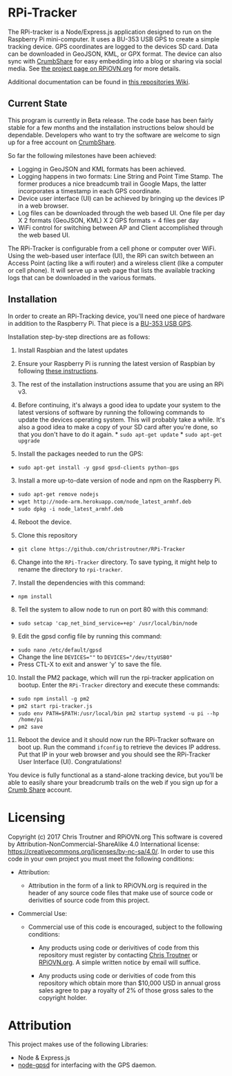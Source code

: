# RPi-Tracker

The RPi-tracker is a Node/Express.js application designed to run on the Raspberry Pi mini-computer. 
It uses a BU-353 USB GPS to create a simple tracking device. GPS coordinates are logged to the devices 
SD card. Data can be downloaded in GeoJSON, KML, or GPX format. The device can also sync with 
[CrumbShare](http://crumbshare.net) for easy embedding into a blog or sharing via social media.
See [the project page on RPiOVN.org](http://rpiovn.org/page/simple-tracking-device) for more details.

Additional documentation can be found in [this repositories Wiki](https://github.com/christroutner/RPi-Tracker/wiki).

## Current State
This program is currently in Beta release. The code base has been fairly stable for a few months and the installation
instructions below should be dependable. Developers who want to try the software are welcome to sign up for
a free account on [CrumbShare](http://crumbshare.net). 

So far the following milestones have been achieved:
* Logging in GeoJSON and KML formats has been achieved. 
* Logging happens in two formats: Line String and Point Time Stamp. The former produces a nice breadcumb trail in Google Maps, the latter incorporates a timestamp in each GPS coordinate.
* Device user interface (UI) can be achieved by bringing up the devices IP in a web browser.
* Log files can be downloaded through the web based UI. One file per day X 2 formats (GeoJSON, KML) X 2 GPS formats = 4 files per day
* WiFi control for switching between AP and Client accomplished through the web based UI.

The RPi-Tracker is configurable from a cell phone or computer over WiFi. Using the web-based user interface (UI), 
the RPi can switch between an Access Point (acting like a wifi router) and a wireless client 
(like a computer or cell phone). It will serve up a web page that lists the available tracking logs 
that can be downloaded in the various formats.

## Installation
In order to create an RPi-Tracking device, you'll need one piece of hardware in addition to the Raspberry Pi. That
piece is a [BU-353 USB GPS](http://rpiovn.org/page/rpi-tracking-device).

Installation step-by-step directions are as follows:

1. Install Raspbian and the latest updates
  1. Ensure your Raspberry Pi is running the latest version of Raspbian by following [these instructions](https://www.raspberrypi.org/learning/noobs-install/).
  2. The rest of the installation instructions assume that you are using an RPi v3.
  3. Before continuing, it's always a good idea to update your system to the latest versions of software by running the following commands to update the devices operating system. This will probably take a while. It's also a good idea to make a copy of your SD card after you're done, so that you don't have to do it again.
    * `sudo apt-get update`
    * `sudo apt-get upgrade`
    
2. Install the packages needed to run the GPS:
  * `sudo apt-get install -y gpsd gpsd-clients python-gps`
  
3. Install a more up-to-date version of node and npm on the Raspberry Pi.
  * `sudo apt-get remove nodejs`
  * `wget http://node-arm.herokuapp.com/node_latest_armhf.deb `
  * `sudo dpkg -i node_latest_armhf.deb`
  
4. Reboot the device.

5. Clone this repository
  * `git clone https://github.com/christroutner/RPi-Tracker`
  
6. Change into the `RPi-Tracker` directory. To save typing, it might help to rename the directory to `rpi-tracker`.

7. Install the dependencies with this command:
  * `npm install`
  
8. Tell the system to allow node to run on port 80 with this command:
  * `sudo setcap 'cap_net_bind_service=+ep' /usr/local/bin/node`
  
9. Edit the gpsd config file by running this command:
  * `sudo nano /etc/default/gpsd`
  * Change the line `DEVICES=""` to `DEVICES="/dev/ttyUSB0"`
  * Press CTL-X to exit and answer 'y' to save the file.

10. Install the PM2 package, which will run the rpi-tracker application on bootup. Enter the `RPi-Tracker` directory and execute these commands:
  * `sudo npm install -g pm2`
  * `pm2 start rpi-tracker.js`
  * `sudo env PATH=$PATH:/usr/local/bin pm2 startup systemd -u pi --hp /home/pi`
  * `pm2 save`

11. Reboot the device and it should now run the RPi-Tracker software on boot up. Run the 
command `ifconfig` to retrieve the devices IP address. Put that IP in your web browser 
and you should see the RPi-Tracker User Interface (UI). Congratulations! 

You device is fully functional as a stand-alone tracking device, but you'll be able to easily
share your breadcrumb trails on the web if you sign up for
a [Crumb Share](http://crumbshare.net) account.


# Licensing

Copyright (c) 2017 Chris Troutner and RPiOVN.org This software is covered by Attribution-NonCommercial-ShareAlike 4.0 International license: https://creativecommons.org/licenses/by-nc-sa/4.0/. In order to use this code in your own project you must meet the following conditions:

* Attribution:
  * Attribution in the form of a link to RPiOVN.org is required in the header of any source code files that make use of source code or derivities of source code from this project.

* Commercial Use:
  * Commercial use of this code is encouraged, subject to the following conditions:
  
    * Any products using code or derivitives of code from this repository must register by contacting [Chris Troutner](mailto:chris.troutner@gmail.com) or [RPiOVN.org](http://rpiovn.org). A simple written notice by email will suffice.
    
    * Any products using code or derivities of code from this repository which obtain more than $10,000 USD in annual gross sales agree to pay a royalty of 2% of those gross sales to the copyright holder. 


# Attribution
This project makes use of the following Libraries:
* Node & Express.js
* [node-gpsd](https://github.com/eelcocramer/node-gpsd) for interfacing with the GPS daemon.
